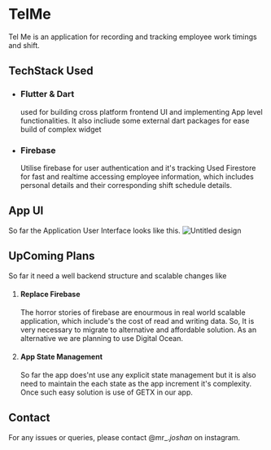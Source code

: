 # TelMe
Tel Me is an application for recording and tracking employee work timings and shift. 
## TechStack Used 
- ### Flutter & Dart
  used for building cross platform frontend UI and implementing App level functionalities. It also incliude some external dart packages for ease build of complex widget
- ### Firebase
  Utilise firebase for user authentication and it's tracking
  Used Firestore for fast and realtime accessing employee information, which includes personal details and their corresponding shift schedule details. 

## App UI 
So far the Application User Interface looks like this. 
![Untitled design](https://github.com/user-attachments/assets/dab6f49b-df11-49cf-abfa-4ae242549c41)



## UpComing Plans 
So far it need a well backend structure and scalable changes like 
1. #### Replace Firebase 
   The horror stories of firebase are enourmous in real world scalable application, which include's the cost of read and writing data. So, It is very necessary to migrate to alternative and affordable solution. As an alternative we are planning to use Digital Ocean.
2. #### App State Management
   So far the app does'nt use any explicit state management but it is also need to maintain the each state as the app increment it's complexity. Once such easy solution is use of GETX in our app. 
## Contact
For any issues or queries, please contact @mr_._joshan_ on instagram.
